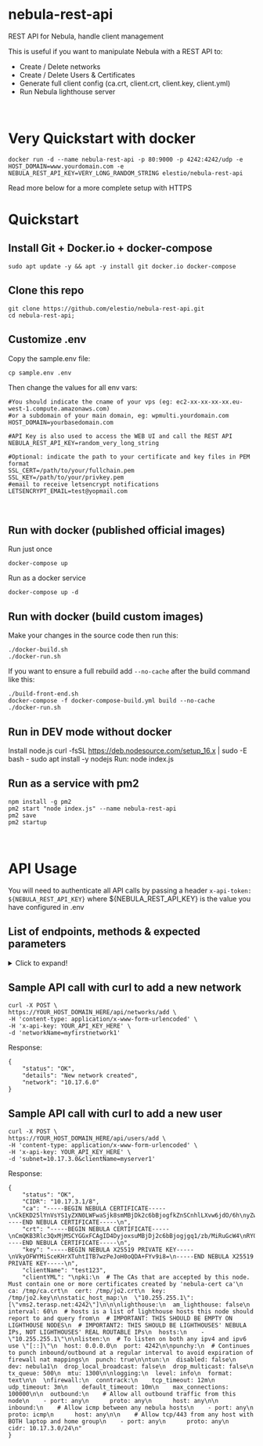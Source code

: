 # nebula-rest-api
REST API for Nebula, handle client management

This is useful if you want to manipulate Nebula with a REST API to:
- Create / Delete networks
- Create / Delete Users & Certificates
- Generate full client config (ca.crt, client.crt, client.key, client.yml)
- Run Nebula lighthouse server


&nbsp;

# Very Quickstart with docker


    docker run -d --name nebula-rest-api -p 80:9000 -p 4242:4242/udp -e HOST_DOMAIN=www.yourdomain.com -e NEBULA_REST_API_KEY=VERY_LONG_RANDOM_STRING elestio/nebula-rest-api


Read more below for a more complete setup with HTTPS


# Quickstart

## Install Git + Docker.io + docker-compose
    sudo apt update -y && apt -y install git docker.io docker-compose

## Clone this repo

    git clone https://github.com/elestio/nebula-rest-api.git
    cd nebula-rest-api;

## Customize .env

Copy the sample.env file:

    cp sample.env .env

Then change the values for all env vars:

    #You should indicate the cname of your vps (eg: ec2-xx-xx-xx-xx.eu-west-1.compute.amazonaws.com)
    #or a subdomain of your main domain, eg: wpmulti.yourdomain.com
    HOST_DOMAIN=yourbasedomain.com

    #API Key is also used to access the WEB UI and call the REST API
    NEBULA_REST_API_KEY=random_very_long_string

    #Optional: indicate the path to your certificate and key files in PEM format
    SSL_CERT=/path/to/your/fullchain.pem
    SSL_KEY=/path/to/your/privkey.pem
    #email to receive letsencrypt notifications 
    LETSENCRYPT_EMAIL=test@yopmail.com
&nbsp;

## Run with docker (published official images)

Run just once

    docker-compose up

Run as a docker service

    docker-compose up -d

## Run with docker (build custom images)

Make your changes in the source code then run this:

    ./docker-build.sh
    ./docker-run.sh

If you want to ensure a full rebuild add `--no-cache` after the build command like this:
    
    ./build-front-end.sh
    docker-compose -f docker-compose-build.yml build --no-cache
    ./docker-run.sh


## Run in DEV mode without docker 

Install node.js
	curl -fsSL https://deb.nodesource.com/setup_16.x | sudo -E bash -
	sudo apt install -y nodejs
Run:
	node index.js

## Run as a service with pm2

    npm install -g pm2
    pm2 start "node index.js" --name nebula-rest-api
    pm2 save
    pm2 startup



&nbsp;
# API Usage

You will need to authenticate all API calls by passing a header `x-api-token: ${NEBULA_REST_API_KEY}` where ${NEBULA_REST_API_KEY} is the value you have configured in .env

## List of endpoints, methods & expected parameters

<details>
  <summary>Click to expand!</summary>

```json
{
    "/api/networks/list": {
        "path": "/api/networks/list.js",
        "method": "POST",
        "parametersList": [],
        "isPrivate": true
    },
    "/api/networks/add": {
        "path": "/api/networks/add.js",
        "method": "POST",
        "parametersList": [
            "networkName"
        ],
        "isPrivate": true
    },
    "/api/networks/delete": {
        "path": "/api/networks/delete.js",
        "method": "POST",
        "parametersList": [
            "subnet"
        ],
        "isPrivate": true
    },
    "/api/users/list": {
        "path": "/api/users/list.js",
        "method": "POST",
        "parametersList": ["subnet"],
        "isPrivate": true
    },
    "/api/users/getConfig": {
        "path": "/api/users/getConfig.js",
        "method": "POST",
        "parametersList": [
            "ip"
        ],
        "isPrivate": true
    },
    "/api/users/add": {
        "path": "/api/users/add.js",
        "method": "POST",
        "parametersList": [
            "subnet",
            "clientName"
        ],
        "isPrivate": true
    },
    "/api/users/delete": {
        "path": "/api/users/delete.js",
        "method": "POST",
        "parametersList": [
            "ip"
        ],
        "isPrivate": true
    }
}
```
</details>

## Sample API call with curl to add a new network

    curl -X POST \
    https://YOUR_HOST_DOMAIN_HERE/api/networks/add \
    -H 'content-type: application/x-www-form-urlencoded' \
    -H 'x-api-key: YOUR_API_KEY_HERE' \
    -d 'networkName=myfirstnetwork1'

Response:

    {
        "status": "OK",
        "details": "New network created",
        "network": "10.17.6.0"
    }

## Sample API call with curl to add a new user

    curl -X POST \
    https://YOUR_HOST_DOMAIN_HERE/api/users/add \
    -H 'content-type: application/x-www-form-urlencoded' \
    -H 'x-api-key: YOUR_API_KEY_HERE' \
    -d 'subnet=10.17.3.0&clientName=myserver1'

Response:

    {
        "status": "OK",
        "CIDR": "10.17.3.1/8",
        "ca": "-----BEGIN NEBULA CERTIFICATE-----\nCkEKD25lYnVsYS1yZXN0LWFwaSjk8smMBjDk2c6bBjogfkZnSCnhlLXvw6jdO/6h\nyZwzOXo58uz8yo0NaIViAWJAARJAv1dt2/jw1ZCeGPgz6DNkgRd6uPo/71H5vXWp\n9nqdG2qN3vdxTuueBuV7kN3DVlg2ZlDHvwNj4j86TImA9aqtCg==\n-----END NEBULA CERTIFICATE-----\n",
        "crt": "-----BEGIN NEBULA CERTIFICATE-----\nCmQKB3Rlc3QxMjMSCYGGxFCAgID4DyjoxsuMBjDj2c6bBjogjgq1/zb/MiRuGcW4\nRY0cEirmvSa5AWeMXuypT5Eh+1RKIPnmGtLYGpSdwXcvMIDkzYlcJkOwBR3WKRpP\nyiNt5tEkEkClf0yGn5XEKAr1O/Ixq2eXr1SNKLGIqXb+7byzCca4/5PfXj8zJPu3\njXg4z86NcsjaTbPWhFJi4OfCihxVnwYP\n-----END NEBULA CERTIFICATE-----\n",
        "key": "-----BEGIN NEBULA X25519 PRIVATE KEY-----\nVkyOFWYMiSceKHrXTuhtITB7wzPeJoH0oQDA+FYv9i8=\n-----END NEBULA X25519 PRIVATE KEY-----\n",
        "clientName": "test123",
        "clientYML": "\npki:\n  # The CAs that are accepted by this node. Must contain one or more certificates created by 'nebula-cert ca'\n  ca: /tmp/ca.crt\n  cert: /tmp/jo2.crt\n  key: /tmp/jo2.key\n\nstatic_host_map:\n  \"10.255.255.1\": [\"vms2.terasp.net:4242\"]\n\n\nlighthouse:\n  am_lighthouse: false\n  interval: 60\n  # hosts is a list of lighthouse hosts this node should report to and query from\n  # IMPORTANT: THIS SHOULD BE EMPTY ON LIGHTHOUSE NODES\n  # IMPORTANT2: THIS SHOULD BE LIGHTHOUSES' NEBULA IPs, NOT LIGHTHOUSES' REAL ROUTABLE IPs\n  hosts:\n    - \"10.255.255.1\"\n\nlisten:\n  # To listen on both any ipv4 and ipv6 use \"[::]\"\n  host: 0.0.0.0\n  port: 4242\n\npunchy:\n  # Continues to punch inbound/outbound at a regular interval to avoid expiration of firewall nat mappings\n  punch: true\n\ntun:\n  disabled: false\n  dev: nebula1\n  drop_local_broadcast: false\n  drop_multicast: false\n  tx_queue: 500\n  mtu: 1300\n\nlogging:\n  level: info\n  format: text\n\n  \nfirewall:\n  conntrack:\n    tcp_timeout: 12m\n    udp_timeout: 3m\n    default_timeout: 10m\n    max_connections: 100000\n\n  outbound:\n    # Allow all outbound traffic from this node\n    - port: any\n      proto: any\n      host: any\n\n  inbound:\n    # Allow icmp between any nebula hosts\n    - port: any\n      proto: icmp\n      host: any\n\n    # Allow tcp/443 from any host with BOTH laptop and home group\n    - port: any\n      proto: any\n      cidr: 10.17.3.0/24\n"
    }

